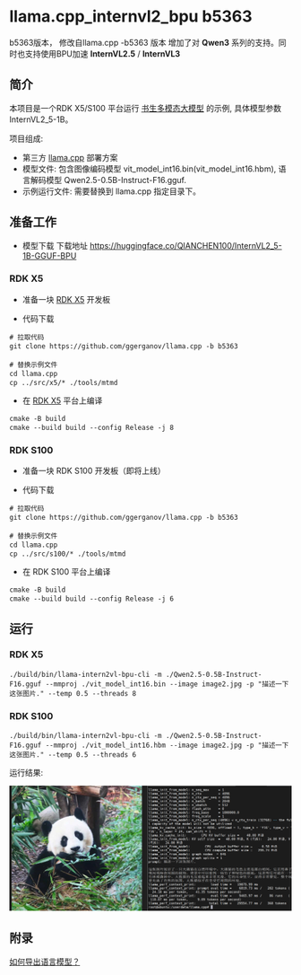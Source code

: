 # llama.cpp_internvl2_bpu b5363
b5363版本， 修改自llama.cpp -b5363 版本 增加了对 **Qwen3** 系列的支持。同时也支持使用BPU加速 **InternVL2.5** / **InternVL3**

## 简介
  本项目是一个RDK X5/S100 平台运行 [书生多模态大模型](https://huggingface.co/OpenGVLab/InternVL2_5-1B) 的示例, 具体模型参数 InternVL2_5-1B。

  项目组成:
  
  - 第三方 [llama.cpp](https://github.com/ggerganov/llama.cpp) 部署方案
  - 模型文件: 包含图像编码模型 vit_model_int16.bin(vit_model_int16.hbm), 语言解码模型 Qwen2.5-0.5B-Instruct-F16.gguf.
  - 示例运行文件: 需要替换到 llama.cpp 指定目录下。

## 准备工作

- 模型下载
  下载地址 https://huggingface.co/QIANCHEN100/InternVL2_5-1B-GGUF-BPU

### RDK X5
- 准备一块 [RDK X5](https://developer.d-robotics.cc/rdkx5) 开发板

- 代码下载

```shell
# 拉取代码
git clone https://github.com/ggerganov/llama.cpp -b b5363

# 替换示例文件
cd llama.cpp
cp ../src/x5/* ./tools/mtmd
```

- 在 [RDK X5](https://developer.d-robotics.cc/rdkx5) 平台上编译
```shell
cmake -B build
cmake --build build --config Release -j 8
```

### RDK S100
- 准备一块 RDK S100 开发板（即将上线） 

- 代码下载

```shell
# 拉取代码
git clone https://github.com/ggerganov/llama.cpp -b b5363

# 替换示例文件
cd llama.cpp
cp ../src/s100/* ./tools/mtmd
```

- 在 RDK S100 平台上编译
```shell
cmake -B build
cmake --build build --config Release -j 6
```

## 运行

### RDK X5
```
./build/bin/llama-intern2vl-bpu-cli -m ./Qwen2.5-0.5B-Instruct-F16.gguf --mmproj ./vit_model_int16.bin --image image2.jpg -p "描述一下这张图片." --temp 0.5 --threads 8
```

### RDK S100
```
./build/bin/llama-intern2vl-bpu-cli -m ./Qwen2.5-0.5B-Instruct-F16.gguf --mmproj ./vit_model_int16.hbm --image image2.jpg -p "描述一下这张图片." --temp 0.5 --threads 6
```

运行结果:

![image](img/result.png)

## 附录

[如何导出语言模型？](./utils/README.md)
